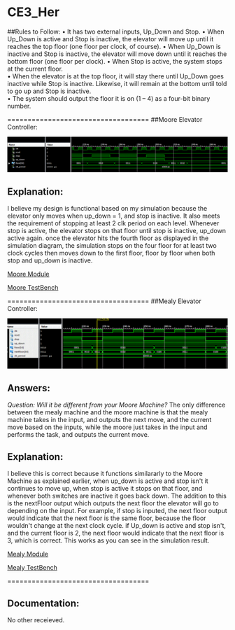 CE3_Her
=======
##Rules to Follow:
•	It has two external inputs, Up_Down and Stop.
•	When Up_Down is active and Stop is inactive, the elevator will move up until it reaches the top floor (one floor per clock, of course).
•	When Up_Down is inactive and Stop is inactive, the elevator will move down until it reaches the bottom floor (one floor per clock).
•	When Stop is active, the system stops at the current floor.  
•	When the elevator is at the top floor, it will stay there until Up_Down goes inactive while Stop is inactive.  Likewise, it will remain at the bottom until told to go up and Stop is inactive.  
•	The system should output the floor it is on (1 – 4) as a four-bit binary number.

===================================
##Moore Elevator Controller:


![alt text](https://github.com/vipersfly23/CE3_Her/blob/master/Moore_Simulation.GIF?raw=true "simulation result")

##  Explanation:
  I believe my design is functional based on my simulation because the elevator only moves when up_down = 1, and stop is inactive. It also meets the requirement of  stopping at least 2 clk period on each level. Whenever stop is active, the elevator stops on that floor until stop is inactive, up_down active again. once the elevator hits the fourth floor as displayed in the simulation diagram, the simulation stops on the four floor for at least two clock cycles then moves down to the first floor, floor by floor when both stop and up_down is inactive.
  
  [Moore Module](https://github.com/vipersfly23/CE3_Her/blob/master/MooreElevatorController_Shell.vhd)
  
  [Moore TestBench](https://github.com/vipersfly23/CE3_Her/blob/master/MooreElevatorTB.vhd)

  
  


===================================
##Mealy Elevator Controller:

![alt text](https://github.com/vipersfly23/CE3_Her/blob/master/Mealy_Simulation.GIF?raw=true "Simulation Result")

## Answers: 
*Question: Will it be different from your Moore Machine?*
The only difference between the mealy machine and the moore machine is that the mealy machine takes in the input, and outputs the next move, and the current move based on the inputs, while the moore just takes in the input and performs the task, and outputs the current move.

##  Explanation:

  I believe this is correct because it functions similararly to the Moore Machine as explained earlier, when up_down is active and stop isn't it continues to move up, when stop is active it stops on that floor, and whenever both switches are inactive it goes back down. The addition to this is the nextFloor output which outputs the next floor the elevator will go to depending on the input. For example, if stop is inputed, the next floor output would indicate that the next floor is the same floor, because the floor wouldn't change at the next clock cycle. if Up_down is active and stop isn't, and the current floor is 2, the next floor would indicate that the next floor is 3, which is correct. This works as you can see in the simulation result. 
  
  [Mealy Module](https://github.com/vipersfly23/CE3_Her/blob/master/MealyElevatorController_Shell.vhd)
  
  [Mealy TestBench](https://github.com/vipersfly23/CE3_Her/blob/master/Mealy_testbench_Her.vhd)



===================================
## Documentation: 

No other receieved.




